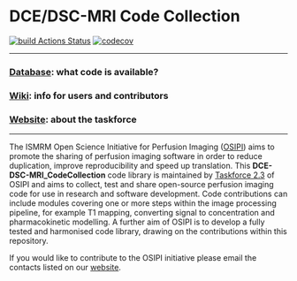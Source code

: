 # DCE/DSC-MRI Code Collection

[![build Actions Status](https://github.com/OSIPI/DCE-DSC-MRI_CodeCollection/workflows/ci/badge.svg)](https://github.com/OSIPI/DCE-DSC-MRI_CodeCollection/actions)
[![codecov](https://codecov.io/gh/OSIPI/DCE-DSC-MRI_CodeCollection/branch/develop/graph/badge.svg?token=ZR3RPV8Y0B)](https://codecov.io/gh/OSIPI/DCE-DSC-MRI_CodeCollection)


---
### [Database](https://github.com/OSIPI/DCE-DSC-MRI_CodeCollection/blob/develop/doc/code_contributions_record.csv): what code is available?
### [Wiki](https://github.com/OSIPI/DCE-DSC-MRI_CodeCollection/wiki): info for users and contributors
### [Website](https://www.osipi.org/task-force-2-3/): about the taskforce

---
The ISMRM Open Science Initiative for Perfusion Imaging ([OSIPI](https://www.osipi.org/))
aims to promote the sharing of perfusion imaging software in order to reduce duplication, 
improve reproducibility and speed up translation.
This **DCE-DSC-MRI_CodeCollection** code library is maintained by [Taskforce 2.3](https://www.osipi.org/task-force-2-3/) 
of OSIPI and aims to collect, test and share open-source perfusion imaging code for use in research and software development. 
Code contributions can include modules covering one or more steps within the image processing pipeline,
for example T1 mapping, converting signal to concentration and pharmacokinetic modelling.
A further aim of OSIPI is to develop a fully tested and harmonised code library, 
drawing on the contributions within this repository.

If you would like to contribute to the OSIPI initiative please email the contacts listed on our [website](https://www.osipi.org/task-force-2-3/).
